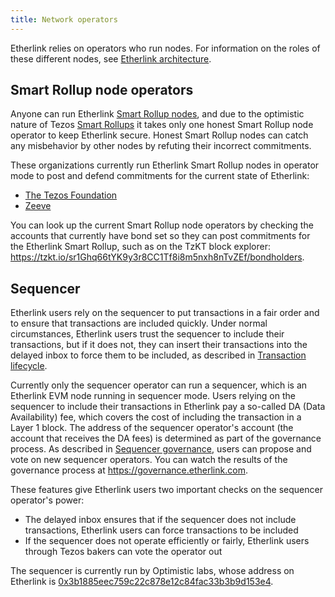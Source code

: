 ```yaml
---
title: Network operators
---
```


Etherlink relies on operators who run nodes.
For information on the roles of these different nodes, see [Etherlink architecture](/network/architecture).

## Smart Rollup node operators

Anyone can run Etherlink [Smart Rollup nodes](/network/smart-rollup-nodes), and due to the optimistic nature of Tezos [Smart Rollups](https://docs.tezos.com/architecture/smart-rollups) it takes only one honest Smart Rollup node operator to keep Etherlink secure.
Honest Smart Rollup nodes can catch any misbehavior by other nodes by refuting their incorrect commitments.

These organizations currently run Etherlink Smart Rollup nodes in operator mode to post and defend commitments for the current state of Etherlink:

- [The Tezos Foundation](https://tezos.foundation/)
- [Zeeve](https://www.zeeve.io)

You can look up the current Smart Rollup node operators by checking the accounts that currently have bond set so they can post commitments for the Etherlink Smart Rollup, such as on the TzKT block explorer: https://tzkt.io/sr1Ghq66tYK9y3r8CC1Tf8i8m5nxh8nTvZEf/bondholders.

## Sequencer

Etherlink users rely on the sequencer to put transactions in a fair order and to ensure that transactions are included quickly.
Under normal circumstances, Etherlink users trust the sequencer to include their transactions, but if it does not, they can insert their transactions into the delayed inbox to force them to be included, as described in [Transaction lifecycle](/network/architecture#transaction-lifecycle).

Currently only the sequencer operator can run a sequencer, which is an Etherlink EVM node running in sequencer mode.
Users relying on the sequencer to include their transactions in Etherlink pay a so-called DA (Data Availability) fee, which covers the cost of including the transaction in a Layer 1 block.
The address of the sequencer operator's account (the account that receives the DA fees) is determined as part of the governance process.
As described in [Sequencer governance](/governance/how-is-etherlink-governed#sequencer-governance), users can propose and vote on new sequencer operators.
You can watch the results of the governance process at https://governance.etherlink.com.

These features give Etherlink users two important checks on the sequencer operator's power:

- The delayed inbox ensures that if the sequencer does not include transactions, Etherlink users can force transactions to be included
- If the sequencer does not operate efficiently or fairly, Etherlink users through Tezos bakers can vote the operator out

The sequencer is currently run by Optimistic labs, whose address on Etherlink is [0x3b1885eec759c22c878e12c84fac33b3b9d153e4](https://explorer.etherlink.com/address/0x3b1885eec759c22c878e12c84fac33b3b9d153e4).
